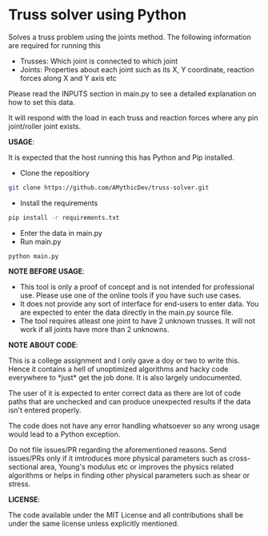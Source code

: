 # Truss solver using Python

Solves a truss problem using the joints method. The following information are required for running this
- Trusses: Which joint is connected to which joint
- Joints: Properties about each joint such as its X, Y coordinate, reaction forces along X and Y axis etc

Please read the INPUTS section in main.py to see a detailed explanation on how to set this data.

It will respond with the load in each truss and reaction forces where any pin joint/roller joint exists.

**USAGE**:

It is expected that the host running this has Python and Pip installed.
- Clone the repositiory
```sh
git clone https://github.com/AMythicDev/truss-solver.git
```

- Install the requirements
```sh
pip install -r requirements.txt
```

- Enter the data in main.py
- Run main.py
```
python main.py
```

**NOTE BEFORE USAGE**:
- This tool is only a proof of concept and is not intended for professional use. Please use one of the
online tools if you have such use cases.
- It does not provide any sort of interface for end-users to enter data. You are expected to enter the data
directly in the main.py source file.
- The tool requires atleast one joint to have 2 unknown trusses. It will not work if all joints have more than 2
unknowns.

**NOTE ABOUT CODE**:

This is a college assignment and I only gave a doy or two to write this. Hence it contains a hell of
unoptimized algorithms and hacky code everywhere to \*just\* get the job done. It is also largely
undocumented.

The user of it is expected to enter correct data as there are lot of code paths that are unchecked and can produce
unexpected results if the data isn't entered properly.

The code does not have any error handling whatsoever so any wrong usage would lead to a Python exception.

Do not file issues/PR regarding the aforementioned reasons. Send issues/PRs only if it imtroduces more physical parameters
such as cross-sectional area, Young's modulus etc or improves the physics related algorithms
or helps in finding other physical parameters such as shear or stress.

**LICENSE**:

The code available under the MIT License and all contributions shall be under the same license unless explicitly mentioned.

